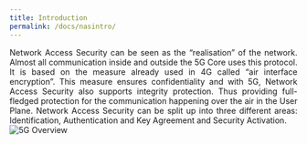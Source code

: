 ```yaml
---
title: Introduction
permalink: /docs/nasintro/
---
```


<div class="row">
    <div style="text-align: justify" class="col-md-6">
        Network Access Security can be seen as the “realisation” of the network. Almost all communication inside and outside the 5G Core uses this protocol. It is based on the measure already used in 4G called “air interface encryption”. This measure ensures confidentiality and with 5G, Network Access Security also supports integrity protection. Thus providing full-fledged protection for the communication happening over the air in the User Plane.
        Network Access Security can be split up into three different areas: Identification, Authentication and Key Agreement and Security Activation.
    </div>
    <div class="col-md-6">
        <img src="{{ "/assets/img/Sec/I_AKA_SA.png" | relative_url }}" alt="5G Overview" class="img-responsive centernas">      
    </div>
</div>